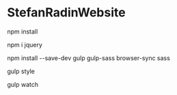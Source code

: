 # StefanRadinWebsite

npm install

npm i jquery

npm install --save-dev gulp gulp-sass browser-sync sass

gulp style

gulp watch
